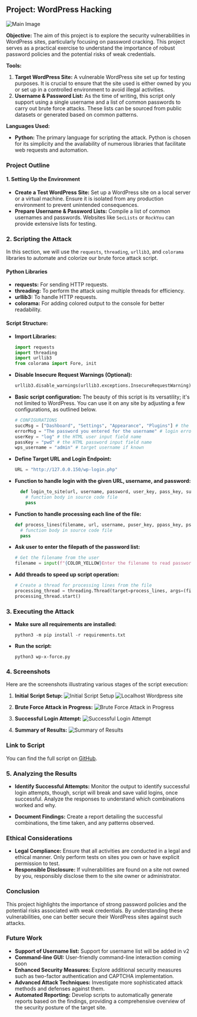 ## Project: WordPress Hacking

![Main Image](screenshots/banner.jpg)

**Objective:**
The aim of this project is to explore the security vulnerabilities in WordPress sites, particularly focusing on password cracking. This project serves as a practical exercise to understand the importance of robust password policies and the potential risks of weak credentials.

**Tools:**
1. **Target WordPress Site:** A vulnerable WordPress site set up for testing purposes. It is crucial to ensure that the site used is either owned by you or set up in a controlled environment to avoid illegal activities.
2. **Username & Password List:** As the time of writing, this script only support using a single username and a list of common passwords to carry out brute force attacks. These lists can be sourced from public datasets or generated based on common patterns.

**Languages Used:**
- **Python:** The primary language for scripting the attack. Python is chosen for its simplicity and the availability of numerous libraries that facilitate web requests and automation.

### Project Outline

#### 1. Setting Up the Environment
- **Create a Test WordPress Site:** Set up a WordPress site on a local server or a virtual machine. Ensure it is isolated from any production environment to prevent unintended consequences.
- **Prepare Username & Password Lists:** Compile a list of common usernames and passwords. Websites like `SecLists` or `RockYou` can provide extensive lists for testing.

### 2. Scripting the Attack

In this section, we will use the `requests`, `threading`, `urllib3`, and `colorama` libraries to automate and colorize our brute force attack script. 

#### Python Libraries
- **requests:** For sending HTTP requests.
- **threading:** To perform the attack using multiple threads for efficiency.
- **urllib3:** To handle HTTP requests.
- **colorama:** For adding colored output to the console for better readability.

#### Script Structure:
- **Import Libraries:**
  ```python
  import requests
  import threading
  import urllib3
  from colorama import Fore, init
  ```

- **Disable Insecure Request Warnings (Optional):**
  ```python
  urllib3.disable_warnings(urllib3.exceptions.InsecureRequestWarning)
  ```

- **Basic script configuration:**
The beauty of this script is its versatility; it's not limited to WordPress. You can use it on any site by adjusting a few configurations, as outlined below.
  ```python
  # CONFIGURATIONS
  succMsg = ["Dashboard", "Settings", "Appearance", "Plugins"] # the success message that can only been seen if the user has loggedin
  errorMsg = "The password you entered for the username" # login error message
  userKey = "log" # the HTML user input field name
  passKey = "pwd" # the HTML password input field name
  wps_username = "admin" # target username if known
  ```

- **Define Target URL and Login Endpoint:**
  ```python
  URL = "http://127.0.0.150/wp-login.php"
  ```

- **Function to handle login with the given URL, username, and password:**
  ```python
    def login_to_site(url, username, password, user_key, pass_key, success_msg: list, error_msg):
      # function body in source code file
      pass
  ```
- **Function to handle processing each line of the file:**
    ```python
    def process_lines(filename, url, username, puser_key, ppass_key, psuccess_msg: list, perror_msg):
      # function body in source code file
      pass
    ```

- **Ask user to enter the filepath of the password list:**
  ```python
  # Get the filename from the user
  filename = input(f"{COLOR_YELLOW}Enter the filename to read password from: {COLOR_RESET}")
  ```

- **Add threads to speed up script operation:**
  ```python
  # Create a thread for processing lines from the file
  processing_thread = threading.Thread(target=process_lines, args=(filename, URL, wps_username, userKey, passKey, succMsg, errorMsg, ))
  processing_thread.start()
  ```
### 3. Executing the Attack
- **Make sure all requirements are installed:**
  ```batch
  python3 -m pip install -r requirements.txt
  ```

- **Run the script:**
  ```batch
  python3 wp-x-force.py
  ```

### 4. Screenshots
Here are the screenshots illustrating various stages of the script execution:

1. **Initial Script Setup:**
   ![Initial Script Setup](screenshots/vscode.png)
   ![Localhost Wordpress site](screenshots/site.png)
   
2. **Brute Force Attack in Progress:**
   ![Brute Force Attack in Progress](screenshots/brute_force_in_progress_screenshot.png)

3. **Successful Login Attempt:**
   ![Successful Login Attempt](screenshots/successful_login_screenshot.png)

4. **Summary of Results:**
   ![Summary of Results](screenshots/summary_of_results_screenshot.png)

### Link to Script

You can find the full script on [GitHub](https://github.com/SteveSplash934/wp-x-force.git).

### 5. Analyzing the Results
- **Identify Successful Attempts:** Monitor the output to identify successful login attempts, though, script will break and save valid logins, once successful. Analyze the responses to understand which combinations worked and why.

- **Document Findings:** Create a report detailing the successful combinations, the time taken, and any patterns observed.

### Ethical Considerations
- **Legal Compliance:** Ensure that all activities are conducted in a legal and ethical manner. Only perform tests on sites you own or have explicit permission to test.
- **Responsible Disclosure:** If vulnerabilities are found on a site not owned by you, responsibly disclose them to the site owner or administrator.

### Conclusion
This project highlights the importance of strong password policies and the potential risks associated with weak credentials. By understanding these vulnerabilities, one can better secure their WordPress sites against such attacks.

### Future Work
- **Support of Username list:** Support for username list will be added in v2
- **Command-line GUI:** User-friendly command-line interaction coming soon
- **Enhanced Security Measures:** Explore additional security measures such as two-factor authentication and CAPTCHA implementation.
- **Advanced Attack Techniques:** Investigate more sophisticated attack methods and defenses against them.
- **Automated Reporting:** Develop scripts to automatically generate reports based on the findings, providing a comprehensive overview of the security posture of the target site.
